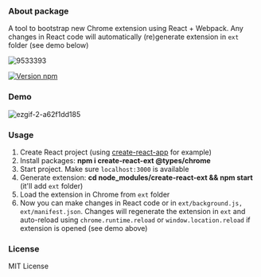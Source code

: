 ### About package
A tool to bootstrap new Chrome extension using React + Webpack. Any changes in React code will automatically (re)generate extension in ```ext``` folder (see demo below)

![9533393](https://user-images.githubusercontent.com/7237762/229219190-41203d79-3fdd-46d4-90c7-335293099e3b.png)

[![Version npm](https://img.shields.io/npm/v/create-react-ext.svg?logo=npm)](https://www.npmjs.com/package/create-react-ext)

### Demo
![ezgif-2-a62f1dd185](https://user-images.githubusercontent.com/7237762/228644970-0afe67f8-413d-4ddf-a00c-7f8b52e5be04.gif)

### Usage
1. Create React project (using [create-react-app](https://create-react-app.dev) for example)
2. Install packages: **npm i create-react-ext @types/chrome**
3. Start project. Make sure ```localhost:3000``` is available 
4. Generate extension: **cd node_modules/create-react-ext && npm start** (it'll add ```ext``` folder)
5. Load the extension in Chrome from ```ext``` folder
6. Now you can make changes in React code or in ```ext/background.js, ext/manifest.json```. Changes will regenerate the extension in ```ext``` and auto-reload using ```chrome.runtime.reload``` or ```window.location.reload``` if extension is opened (see demo above)

### License
MIT License

